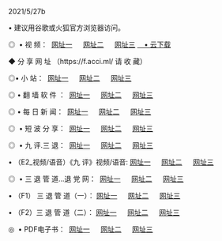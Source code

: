 <p>2021/5/27b
<p>• 建议用谷歌或火狐官方浏览器访问。
<p>◎  • 视 频： 
<a href="http://hbg.shirokuriwaki.com/" target="_blank">网址一</a> 　 
<a href="http://hdk.shirokuriwaki.com/" target="_blank">网址二</a> 　 
<a href="http://hac.shirokuriwaki.com/b.html" target="_blank">网址三</a>
<a href="https://yadi.sk/d/d0sUeAOpal3njw" target="_blank">　• 云下载 </a></p>
<p>◆ 分 享 网 址 <a href="http://hac.shirokuriwaki.com/a.html"></a>（https://f.acci.ml/ 请 收 藏） </p>

<p>◎•  小 站：  
<a href="http://hbg.shirokuriwaki.com/f.html" target="_blank">网址一</a> 　 
<a href="http://hdk.shirokuriwaki.com/h.html" target="_blank">网址二</a> 　 
<a href="http://hac.shirokuriwaki.com/k/" target="_blank">网址三</a></p><p>

<p>◎  • 翻 墙 软 件 ：  
<a href="http://hbg.shirokuriwaki.com/ff/" target="_blank">网址一</a> 　 
<a href="http://hdk.shirokuriwaki.com/s/read/a1_nd.html" target="_blank">网址二</a> 　 
<a href="http://hac.shirokuriwaki.com/ff/index.html" target="_blank">网址三</a></p>
<p>◎  • 每 日 新 闻：  
<a href="http://hbg.shirokuriwaki.com/day/" target="_blank">网址一</a> 　 
<a href="http://hdk.shirokuriwaki.com/day/" target="_blank">网址二</a> 　 
<a href="http://hac.shirokuriwaki.com/day/index.html" target="_blank">网址三</a></p>
<p>◎   • 短 波 分 享：  
<a href="http://hbg.shirokuriwaki.com/h/" target="_blank">网址一</a> 　 
<a href="http://hdk.shirokuriwaki.com/h/" target="_blank">网址二</a> 　 
<a href="http://hac.shirokuriwaki.com/h/index.html" target="_blank">网址三</a></p>
<p>◎   • 九 评.三 退：  
<a href="http://hbg.shirokuriwaki.com/t/" target="_blank">网址一</a> 　 
<a href="http://hdk.shirokuriwaki.com/v2/index.html" target="_blank">网址二</a> 　 
<a href="http://hac.shirokuriwaki.com/tt/index.html" target="_blank">网址三</a> 　</p>
<p>  • （E2_视频/语音）《九 评》视频/语音: 
<a href="http://hbg.shirokuriwaki.com/7738.html" target="_blank">网址一</a> 　 
<a href="http://hdk.shirokuriwaki.com/7614.html" target="_blank">网址二</a> 　 
<a href="http://hac.shirokuriwaki.com/7633.html" target="_blank">网址三</a></p>
<p>◎   • 三 退 管 道...退 党 网：  
<a href="http://hbg.shirokuriwaki.com/go/td1.html" target="_blank">网址一</a> 　 
<a href="http://hdk.shirokuriwaki.com/go/td2.html" target="_blank">网址二</a> 　 
<a href="http://hac.shirokuriwaki.com/go/td3.html" target="_blank">网址三</a></p>
<p>  • （F1） 三 退 管 道（一）： 
<a href="http://hbg.shirokuriwaki.com/dd/" target="_blank">网址一</a> 　 
<a href="http://hdk.shirokuriwaki.com/s/read/a1_tdx.html" target="_blank">网址二</a> 　 
<a href="http://hac.shirokuriwaki.com/dd/" target="_blank">网址三</a></p>
<p>  • （F2）三 退 管 道（二）： 
<a href="http://hdk.shirokuriwaki.com/d/" target="_blank">网址一</a> 　 
<a href="http://hbg.shirokuriwaki.com/d/index.html" target="_blank">网址二</a> 　 
<a href="http://hac.shirokuriwaki.com/d/" target="_blank">网址三</a></p>
<p>◎   • PDF电子书：  
<a href="http://hbg.shirokuriwaki.com/p/" target="_blank">网址一</a> 　 
<a href="http://hdk.shirokuriwaki.com/p/index.html" target="_blank">网址二</a> 　 
<a href="http://hac.shirokuriwaki.com/p/" target="_blank">网址三</a></p>
